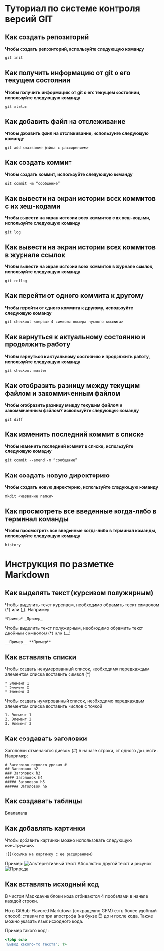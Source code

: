 # Туториал по системе контроля версий GIT

## Как создать репозиторий
**Чтобы создать репозиторий, используйте следующую команду**
```
git init
```
## Как получить информацию от git о его текущем состоянии
**Чтобы получить информацию от git о его текущем состоянии, используйте следующую команду**
```
git status
```
## Как добавить файл на отслеживание
**Чтобы добавить файл на отслеживание, используйте следующую команду**
```
git add <название файла с расширением>
```
## Как создать коммит
**Чтобы создать коммит, используйте следующую команду**
```
git commit -m “сообщение” 
```
## Как вывести на экран истории всех коммитов с их хеш-кодами
**Чтобы вывести на экран истории всех коммитов с их хеш-кодами, используйте следующую команду**
```
git log 
```
## Как вывести на экран истории всех коммитов в журнале ссылок
**Чтобы вывести на экран истории всех коммитов в журнале ссылок, используйте следующую команду**
```
git reflog
```
## Как перейти от одного коммита к другому
**Чтобы перейти от одного коммита к другому, используйте следующую команду**
```
git checkout <первые 4 символа номера нужного коммита>
```
## Как вернуться к актуальному состоянию и продолжить работу
**Чтобы вернуться к актуальному состоянию и продолжить работу, используйте следующую команду**
```
git checkout master
```
## Как отобразить разницу между текущим файлом и закоммиченным файлом
**Чтобы отобразить разницу между текущим файлом и закоммиченным файлом? используйте следующую команду**
```
git diff
```
## Как изменить последний коммит в списке
**Чтобы изменить последний коммит в списке, используйте следующую комадну**
```
git commit --amend -m “сообщение”
```
## Как создать новую директорию
**Чтобы создать новую директорию, используйте следующую команду**
```
mkdit <название папки>
```
## Как просмотреть все введенные когда-либо в терминал команды
**Чтобы просмотреть все введенные когда-либо в терминал команды, используйте следующую команду**
```
history
```

# Инструкция по разметке Markdown

## Как выделять текст (курсивом полужирным)

Чтобы выделить текст курсивом, необходимо обрамить тескт символом (*) или (_). Например

```
*Пример* _Пример_
```

Чтобы выделить текст полужирным, необходимо обрамить текст двойным символом (*) или (__)

```
__Пример__ **Пример**
```
## Как вставлять списки

Чтобы создать ненумерованный список, необходимо передкаждым элементом списка поставить символ (*)

```
* Элемент 1
* Элемент 2
* Элемент 3
```
Чтобы создать нумерованный список, необходимо передкаждым элементом списка поставить числов с точкой

```
1. Элемент 1
2. Элемент 2
3. Элемент 3
```


## Как создавать заголовки

Заголовки отмечаются диезом (#) в начале строки, от
одного до шести. Например:

```
# Заголовок первого уровня #
## Заголовок h2
### Заголовок h3
#### Заголовок h4
##### Заголовок h5
###### Заголовок h6
```
## Как создавать таблицы

Блалалала

## Как добавлять картинки

Чтобы добавить картинки можно использовать следующую конструкицю:

```
![](ссылка на картинку с ее расширением)
```
Пример:
![Альтернативный текст](https://azbyka.ru/wp-content/uploads/2016/07/priroda.jpg)
Абсолютно другой текст и рисунок
![Природа](https://img.freepik.com/free-photo/landscape-of-morning-fog-and-mountains-with-hot-air-balloons-at-sunrise_335224-794.jpg?w=2000)

## Как вставлять исходный код

В чистом Маркдауне блоки кода отбиваются 4 пробелами в начале
каждой строки.

Но в GitHub-Flavored Markdown (сокращенно GFM) есть более
удобный способ: ставим по три апострофа (на букве Ё) до и после
кода. Также можно указать язык исходного кода.

Пример такого кода:
```php
<?php echo
'Вывод какого-то текста'; ?>
```
